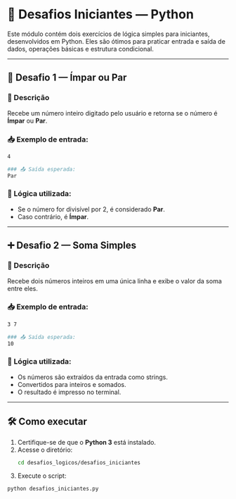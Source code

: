 # 🐣 Desafios Iniciantes — Python

Este módulo contém dois exercícios de lógica simples para iniciantes, desenvolvidos em Python. Eles são ótimos para praticar entrada e saída de dados, operações básicas e estrutura condicional.

---

## 🔢 Desafio 1 — Ímpar ou Par

### 📝 Descrição
Recebe um número inteiro digitado pelo usuário e retorna se o número é **Ímpar** ou **Par**.

### 📥 Exemplo de entrada:
```bash
4

### 📤 Saída esperada:
Par
```

### 🧠 Lógica utilizada:
- Se o número for divisível por 2, é considerado **Par**.
- Caso contrário, é **Ímpar**.

---

## ➕ Desafio 2 — Soma Simples

### 📝 Descrição
Recebe dois números inteiros em uma única linha e exibe o valor da soma entre eles.

### 📥 Exemplo de entrada:
```bash
3 7

### 📤 Saída esperada:
10
```

### 🧠 Lógica utilizada:
- Os números são extraídos da entrada como strings.
- Convertidos para inteiros e somados.
- O resultado é impresso no terminal.

---

## 🛠️ Como executar

1. Certifique-se de que o **Python 3** está instalado.
2. Acesse o diretório:
   ```bash
   cd desafios_logicos/desafios_iniciantes

3. Execute o script:  
```bash
python desafios_iniciantes.py